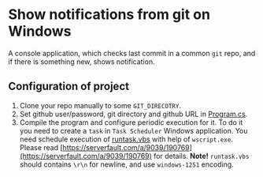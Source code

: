 ﻿# Show notifications from git on Windows

A console application, which checks last commit in a common `git` repo, and if there is something new, shows notification.

## Configuration of project

1. Clone your repo manually to some `GIT_DIRECOTRY`.
2. Set github user/password, git directory and github URL in [Program.cs](https://github.com/Hixon10/NotificatiionsFromAndroidToWindows/blob/main/GitToWindows/Program.cs#L10).
3. Compile the program and configure periodic execution for it. To do it you need to create a `task` in `Task Scheduler` Windows application. You need schedule execution of [runtask.vbs](https://github.com/Hixon10/NotificatiionsFromAndroidToWindows/blob/main/GitToWindows/runtask.vbs) with help of `wscript.exe`. Please read [https://serverfault.com/a/9039/190769](https://serverfault.com/a/9039/190769) for details. **Note!** `runtask.vbs` should contains `\r\n` for newline, and use `windows-1251` encoding.  